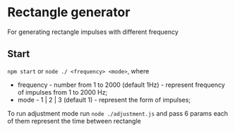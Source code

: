 # Rectangle generator

For generating rectangle impulses with different frequency

## Start 

`npm start` or `node ./ <frequency> <mode>`, where

- frequency - number from 1 to 2000 (default 1Hz) - represent frequency of impulses from 1 to 2000 Hz;
- mode - 1 | 2 | 3 (default 1) - represent the form of impulses;

To run adjustment mode run `node ./adjustment.js` and pass 6 params each of them represent the time between rectangle
